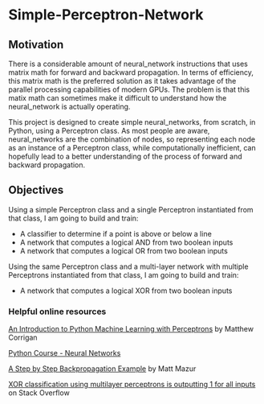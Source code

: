 # Simple-Perceptron-Network

## Motivation
There is a considerable amount of neural_network instructions that uses matrix math for forward and backward propagation. In terms of efficiency, this matrix math is the preferred solution as it takes advantage of the parallel processing capabilities of modern GPUs. The problem is that this matix math can sometimes make it difficult to understand how the neural_network is actually operating.

This project is designed to create simple neural_networks, from scratch, in Python, using a Perceptron class. As most people are aware, neural_networks are the combination of nodes, so representing each node as an instance of a Perceptron class, while computationally inefficient, can hopefully lead to a better understanding of the process of forward and backward propagation.

## Objectives
Using a simple Perceptron class and a single Perceptron instantiated from that class, I am going to build and train:
* A classifier to determine if a point is above or below a line
* A network that computes a logical AND from two boolean inputs
* A network that computes a logical OR from two boolean inputs

Using the same Perceptron class and a multi-layer network with multiple Perceptrons instantiated from that class, I am going to build and train:
* A network that computes a logical XOR from two boolean inputs

### Helpful online resources
[An Introduction to Python Machine Learning with Perceptrons](https://www.codementor.io/mcorr/an-introduction-to-python-machine-learning-with-perceptrons-k7pn85vfi) by Matthew Corrigan

[Python Course - Neural Networks](https://www.python-course.eu/neural_networks.php)

[A Step by Step Backpropagation Example](https://mattmazur.com/2015/03/17/a-step-by-step-backpropagation-example/) by Matt Mazur

[XOR classification using multilayer perceptrons is outputting 1 for all inputs](https://stackoverflow.com/questions/43390463/xor-classification-using-multilayer-perceptrons-is-outputting-1-for-all-inputs) on Stack Overflow
